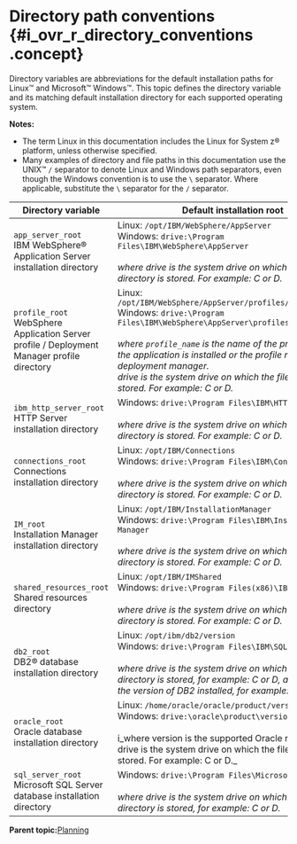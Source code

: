 # Directory path conventions {#i_ovr_r_directory_conventions .concept}

Directory variables are abbreviations for the default installation paths for Linux™ and Microsoft™ Windows™. This topic defines the directory variable and its matching default installation directory for each supported operating system.

**Notes:**

-   The term Linux in this documentation includes the Linux for System z® platform, unless otherwise specified.
-   Many examples of directory and file paths in this documentation use the UNIX™ `/` separator to denote Linux and Windows path separators, even though the Windows convention is to use the `\` separator. Where applicable, substitute the `\` separator for the `/` separator.

| Directory variable | Default installation root |
| ------------------ | ------------------------- |
| `app_server_root`<br>IBM WebSphere® Application Server installation directory | Linux: `/opt/IBM/WebSphere/AppServer` <br> Windows: `drive:\Program Files\IBM\WebSphere\AppServer`<br><br>_where drive is the system drive on which the file directory is stored. For example: C or D._ |
|`profile_root`<br>WebSphere Application Server profile / Deployment Manager profile directory |Linux: `/opt/IBM/WebSphere/AppServer/profiles/profile_name`<br>Windows: `drive:\Program Files\IBM\WebSphere\AppServer\profiles\profile_name`<br><br>_where `profile_name` is the name of the profile on which the application is installed or the profile name of the deployment manager.<br>drive is the system drive on which the file directory is stored. For example: C or D._|
|`ibm_http_server_root`<br>HTTP Server installation directory |Windows: `drive:\Program Files\IBM\HTTPServer`<br><br>_where drive is the system drive on which the file directory is stored. For example: C or D._|
|`connections_root`<br>Connections installation directory |Linux: `/opt/IBM/Connections`<br>Windows: `drive:\Program Files\IBM\Connections`<br><br>_where drive is the system drive on which the file directory is stored. For example: C or D._|
|`IM_root`<br>Installation Manager installation directory |Linux: `/opt/IBM/InstallationManager`<br>Windows: `drive:\Program Files\IBM\Installation Manager`<br><br> _where drive is the system drive on which the file directory is stored. For example: C or D._|
|`shared_resources_root`<br>Shared resources directory |Linux: `/opt/IBM/IMShared`<br>Windows: `drive:\Program Files(x86)\IBM\IMShared`<br><br>_where drive is the system drive on which the file directory is stored. For example: C or D._|
|`db2_root`<br>DB2® database installation directory |Linux: `/opt/ibm/db2/version`<br>Windows: `drive:\Program Files\IBM\SQLLIB\version`<br><br>_where drive is the system drive on which the file directory is stored, for example: C or D, and version is the version of DB2 installed, for example: V9.5 or V9.7._|
|`oracle_root`<br>Oracle database installation directory |Linux: `/home/oracle/oracle/product/version/db_1`<br>Windows: `drive:\oracle\product\version\db_1`<br><br>i_where version is the supported Oracle number and drive is the system drive on which the file directory is stored. For example: C or D._|
|`sql_server_root`<br>Microsoft SQL Server database installation directory |Windows: `drive:\Program Files\Microsoft SQL Server`<br><br>_where drive is the system drive on which the file directory is stored, for example: C or D._|

**Parent topic:**[Planning](../plan/c_installation_overview.md)

